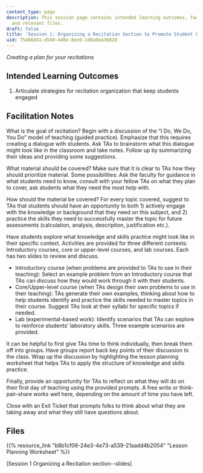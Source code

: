 ```yaml
---
content_type: page
description: This session page contains intended learning outcomes, facilitation notes,
  and relevant files.
draft: false
title: 'Session 1: Organizing a Recitation Section to Promote Student Learning'
uid: 75466d41-d549-4d8e-8ee5-1d8a9ea3682d
---
```

*Creating a plan for your recitations*

## Intended Learning Outcomes

1) Articulate strategies for recitation organization that keep students engaged

## Facilitation Notes

What is the goal of recitation? Begin with a discussion of the “I Do, We Do, You Do” model of teaching (guided practice). Emphasize that this requires creating a dialogue with students. Ask TAs to brainstorm what this dialogue might look like in the classroom and take notes. Follow up by summarizing their ideas and providing some suggestions.

What material should be covered? Make sure that it is clear to TAs how they should prioritize material. Some possibilities: Ask the faculty for guidance in what students need to know, consult with your fellow TAs on what they plan to cover, ask students what they need the most help with.

How should the material be covered? For every topic covered, suggest to TAs that students should have an opportunity to both 1) actively engage with the knowledge or background that they need on this subject, and 2) practice the skills they need to successfully master the topic for future assessments (calculation, analysis, description, justification etc.).

Have students explore what knowledge and skills practice might look like in their specific context. Activities are provided for three different contexts: Introductory courses, core or upper-level courses, and lab courses. Each has two slides to review and discuss.

- Introductory course (when problems are provided to TAs to use in their teaching): Select an example problem from an Introductory course that TAs can discuss how they would work through it with their students.
- Core/Upper-level course (when TAs design their own problems to use in their teaching): TAs generate their own examples, thinking about how to help students identify and practice the skills needed to master topics in their course. Suggest TAs look at their syllabi for specific topics if needed.
- Lab (experimental-based work): Identify scenarios that TAs can explore to reinforce students’ laboratory skills. Three example scenarios are provided.

It can be helpful to first give TAs time to think individually, then break them off into groups. Have groups report back key points of their discussion to the class. Wrap up the discussion by highlighting the lesson planning worksheet that helps TAs to apply the structure of knowledge and skills practice.

Finally, provide an opportunity for TAs to reflect on what they will do on their first day of teaching using the provided prompts. A free write or think-pair-share works well here, depending on the amount of time you have left.

Close with an Exit Ticket that prompts folks to think about what they are taking away and what they still have questions about.

## Files

{{% resource_link "b8b1cf06-24e3-4e73-a539-21aadd4b2054" "Lesson Planning Worksheet" %}}

\[Session 1 Organizing a Recitation section--slides\]